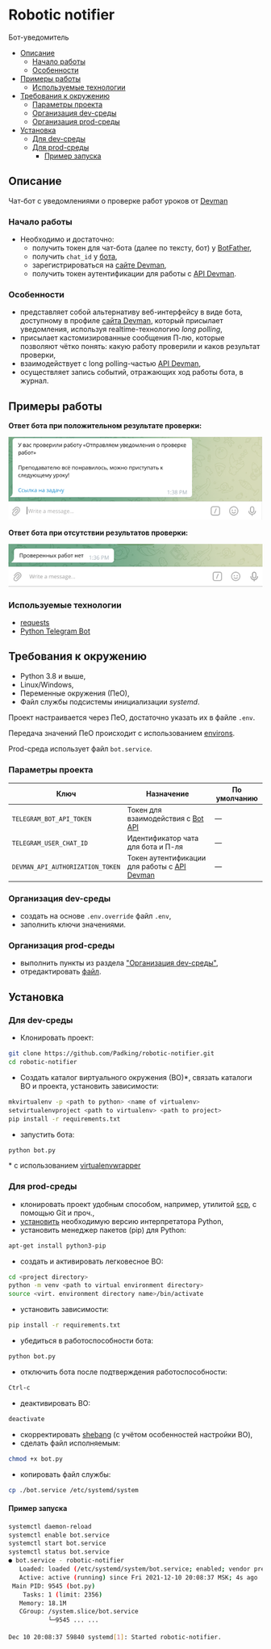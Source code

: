 # Robotic notifier

Бот-уведомитель

  - [Описание](#описание)
    - [Начало работы](#начало-работы)
    - [Особенности](#особенности)
  - [Примеры работы](#примеры-работы)
    - [Используемые технологии](#используемые-технологии)
  - [Требования к окружению](#требования-к-окружению)
    - [Параметры проекта](#параметры-проекта)
    - [Организация dev-среды](#организация-dev-среды)
    - [Организация prod-среды](#организация-prod-среды)
  - [Установка](#установка)
    - [Для dev-среды](#для-dev-среды)
    - [Для prod-среды](#для-prod-среды)
      - [Пример запуска](#пример-запуска)

## Описание

Чат-бот с уведомлениями о проверке работ уроков от [Devman](https://dvmn.org/)

### Начало работы

* Необходимо и достаточно:
  - получить токен для чат-бота (далее по тексту, бот) у [BotFather](https://t.me/botfather),
  - получить `chat_id` у [бота](https://t.me/userinfobot),
  - зарегистрироваться на [сайте Devman](https://dvmn.org/),
  - получить токен аутентификации для работы с [API Devman](https://dvmn.org/api/docs/).

### Особенности

- представляет собой альтернативу веб-интерфейсу в виде бота, доступному в профиле [сайта Devman](https://dvmn.org/), который присылает уведомления, используя realtime-технологию _long polling_,
- присылает кастомизированные сообщения П-лю, которые позволяют чётко понять: какую работу проверили и каков результат проверки,
- взаимодействует с long polling-частью [API Devman](https://dvmn.org/api/docs/),
- осуществляет запись событий, отражающих ход работы бота, в журнал.

## Примеры работы

  **Ответ бота при положительном результате проверки:**

  ![success_status_of_lesson_check](https://github.com/Padking/robotic-notifier/blob/master/screenshots/success_status_of_lesson_check.png)


  **Ответ бота при отсутствии результатов проверки:**

  ![no_proven_lessons](https://github.com/Padking/robotic-notifier/blob/master/screenshots/no_proven_lessons.png)


### Используемые технологии

* [requests](https://requests.readthedocs.io/en/master/)
* [Python Telegram Bot](https://python-telegram-bot.readthedocs.io/en/stable/)

## Требования к окружению

* Python 3.8 и выше,
* Linux/Windows,
* Переменные окружения (ПеО),
* Файл службы подсистемы инициализации _systemd_.

Проект настраивается через ПеО, достаточно указать их в файле `.env`.

Передача значений ПеО происходит с использованием [environs](https://pypi.org/project/environs/).

Prod-среда использует файл `bot.service`.

### Параметры проекта

|       Ключ        |     Назначение     |   По умолчанию   |
|-------------------|------------------|------------------|
|`TELEGRAM_BOT_API_TOKEN`| Токен для взаимодействия с [Bot API](https://core.telegram.org/bots/api) | — |
|`TELEGRAM_USER_CHAT_ID`| Идентификатор чата для бота и П-ля | — |
|`DEVMAN_API_AUTHORIZATION_TOKEN`| Токен аутентификации для работы с [API Devman](https://dvmn.org/api/docs/) | — |

### Организация dev-среды

- создать на основе `.env.override` файл `.env`,
- заполнить ключи значениями.

### Организация prod-среды

- выполнить пункты из раздела ["Организация dev-среды"](https://github.com/Padking/robotic-notifier#организация-dev-среды),
- отредактировать [файл](https://github.com/Padking/robotic-notifier/blob/master/bot.service).

## Установка

### Для dev-среды

- Клонировать проект:
```sh
git clone https://github.com/Padking/robotic-notifier.git
cd robotic-notifier
```
- Создать каталог виртуального окружения (ВО)*,
   связать каталоги ВО и проекта,
   установить зависимости:
```sh
mkvirtualenv -p <path to python> <name of virtualenv>
setvirtualenvproject <path to virtualenv> <path to project>
pip install -r requirements.txt
```

- запустить бота:
```sh
python bot.py
```



\* с использованием [virtualenvwrapper](https://virtualenvwrapper.readthedocs.io/en/latest/index.html)


### Для prod-среды

- клонировать проект удобным способом, например, утилитой [scp](https://wiki.debian.org/SSH#scp), с помощью Git и проч.,
- [установить](https://devguide.python.org/setup/#compile-and-build) необходимую версию интерпретатора Python,
- установить менеджер пакетов (pip) для Python:
```sh
apt-get install python3-pip
```
- создать и активировать легковесное ВО:
```sh
cd <project directory>
python -m venv <path to virtual environment directory>
source <virt. environment directory name>/bin/activate
```
- установить зависимости:
```sh
pip install -r requirements.txt
```
- убедиться в работоспособности бота:
```sh
python bot.py
```
- отключить бота после подтверждения работоспособности:
```sh
Ctrl-c
```
- деактивировать ВО:
```sh
deactivate
```
- скорректировать [shebang](https://github.com/Padking/robotic-notifier/blob/master/bot.py#L1) (с учётом особенностей настройки ВО),
- сделать файл исполняемым:
```sh
chmod +x bot.py
```
- копировать файл службы:
```sh
cp ./bot.service /etc/systemd/system
```

#### Пример запуска

```sh
systemctl daemon-reload
systemctl enable bot.service
systemctl start bot.service
systemctl status bot.service
● bot.service - robotic-notifier
   Loaded: loaded (/etc/systemd/system/bot.service; enabled; vendor preset: enabled)
   Active: active (running) since Fri 2021-12-10 20:08:37 MSK; 4s ago
 Main PID: 9545 (bot.py)
    Tasks: 1 (limit: 2356)
   Memory: 18.1M
   CGroup: /system.slice/bot.service
           └─9545 ... ...

Dec 10 20:08:37 59840 systemd[1]: Started robotic-notifier.
```
